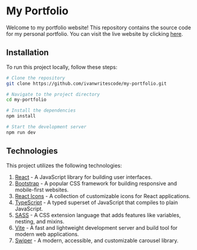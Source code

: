 # My Portfolio

Welcome to my portfolio website! This repository contains the source code for my personal portfolio. You can visit the live website by clicking [here](https://ivanwritescode.github.io/my-portfolio/).

## Installation

To run this project locally, follow these steps:

```bash
# Clone the repository
git clone https://github.com/ivanwritescode/my-portfolio.git

# Navigate to the project directory
cd my-portfolio

# Install the dependencies
npm install

# Start the development server
npm run dev
```

## Technologies

This project utilizes the following technologies:

1. [React](https://react.dev/) - A JavaScript library for building user interfaces.
2. [Bootstrap](https://getbootstrap.com/) - A popular CSS framework for building responsive and mobile-first websites.
3. [React Icons](https://react-icons.github.io/react-icons/) - A collection of customizable icons for React applications.
4. [TypeScript](https://www.typescriptlang.org/) - A typed superset of JavaScript that compiles to plain JavaScript.
5. [SASS](https://sass-lang.com/documentation/syntax) - A CSS extension language that adds features like variables, nesting, and mixins.
6. [Vite](https://vitejs.dev/) - A fast and lightweight development server and build tool for modern web applications.
7. [Swiper](https://swiperjs.com/) - A modern, accessible, and customizable carousel library.
